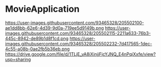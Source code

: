 # MovieApplication
https://user-images.githubusercontent.com/93465328/205502100-ae1dd8bb-62e6-4d39-9d0a-719ee5d9149b.png
https://user-images.githubusercontent.com/93465328/205502115-2211a633-76b3-445c-8942-de89b1d8f1cd.png
https://user-images.githubusercontent.com/93465328/205502232-7d417565-1dec-4c55-a08b-0ae2fb5b36eb.png
https://drive.google.com/file/d/1TLjE_vA8iXinjjFjcYJNQ_E4nPqiXxfe/view?usp=sharing
